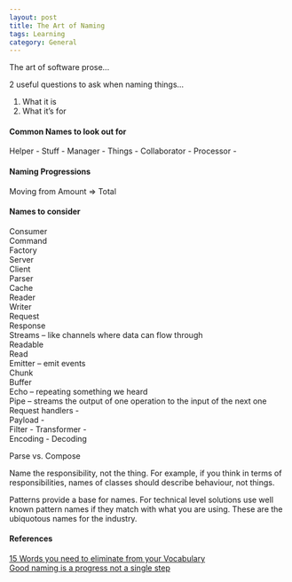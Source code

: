 ```yaml
---  
layout: post  
title: The Art of Naming
tags: Learning  
category: General  
---  
```


The art of software prose...


2 useful questions to ask when naming things…
 
1) What it is  
2) What it’s for  


#### Common Names to look out for ####

Helper - 
Stuff -
Manager - 
Things - 
Collaborator - 
Processor -

#### Naming Progressions

Moving from Amount => Total

#### Names to consider ####

Consumer  
Command  
Factory  
Server  
Client  
Parser  
Cache  
Reader  
Writer  
Request  
Response  
Streams – like channels where data can flow through  
Readable  
Read  
Emitter – emit events  
Chunk  
Buffer  
Echo – repeating something we heard  
Pipe – streams the output of one operation to the input of the next one  
Request handlers -  
Payload -  
Filter - 
Transformer -  
Encoding - Decoding

Parse vs. Compose

Name the responsibility, not the thing. For example, if you think in terms of responsibilities, names of classes should describe behaviour, not things.

Patterns provide a base for names. For technical level solutions use well known pattern names if they match with what you are using. These are the ubiquotous names for the industry.


#### References ####

[15 Words you need to eliminate from your Vocabulary](http://time.com/3851004/bad-vocabulary-eliminate/)  
[Good naming is a progress not a single step](http://arlobelshee.com/good-naming-is-a-process-not-a-single-step)  
